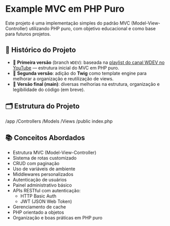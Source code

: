 # Example MVC em PHP Puro

Este projeto é uma implementação simples do padrão MVC (Model-View-Controller) utilizando PHP puro, com objetivo educacional e como base para futuros projetos.

## 📖 Histórico do Projeto

- 🔹 **Primeira versão** (branch `WDEV`): baseada na [playlist do canal WDEV no YouTube](https://www.youtube.com/watch?v=Q0-RzIX0V2o&list=PL_zkXQGHYosGQwNkMMdhRZgm4GjspTnXs) — estrutura inicial do MVC em PHP puro.
- 🔸 **Segunda versão**: adição do **Twig** como template engine para melhorar a organização e reutilização de views.
- 🔺 **Versão final (main)**: diversas melhorias na estrutura, organização e legibilidade do código (em breve).

## 🗂 Estrutura do Projeto
/app
/Controllers
/Models
/Views
/public
index.php

## 📚 Conceitos Abordados

- Estrutura MVC (Model-View-Controller)
- Sistema de rotas customizado
- CRUD com paginação
- Uso de variáveis de ambiente
- Middlewares personalizados
- Autenticação de usuários
- Painel administrativo básico
- APIs RESTful com autenticação:
  - HTTP Basic Auth
  - JWT (JSON Web Token)
- Gerenciamento de cache
- PHP orientado a objetos
- Organização e boas práticas em PHP puro
